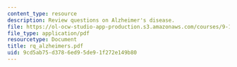```yaml
---
content_type: resource
description: Review questions on Alzheimer's disease.
file: https://ol-ocw-studio-app-production.s3.amazonaws.com/courses/9-10-cognitive-neuroscience-spring-2006/9cd5ab75d3786ed95de91f272e149b80_rq_alzheimers.pdf
file_type: application/pdf
resourcetype: Document
title: rq_alzheimers.pdf
uid: 9cd5ab75-d378-6ed9-5de9-1f272e149b80
---
```

